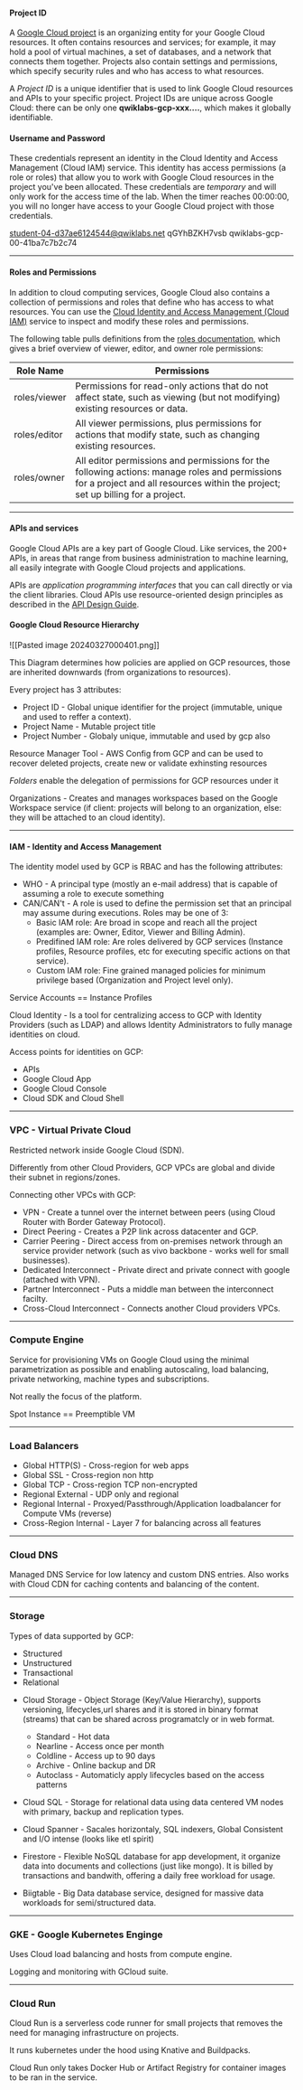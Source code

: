 
#### Project ID

A [Google Cloud project](https://cloud.google.com/docs/overview/#projects) is an organizing entity for your Google Cloud resources. It often contains resources and services; for example, it may hold a pool of virtual machines, a set of databases, and a network that connects them together. Projects also contain settings and permissions, which specify security rules and who has access to what resources.

A _Project ID_ is a unique identifier that is used to link Google Cloud resources and APIs to your specific project. Project IDs are unique across Google Cloud: there can be only one **qwiklabs-gcp-xxx....**, which makes it globally identifiable.

#### Username and Password

These credentials represent an identity in the Cloud Identity and Access Management (Cloud IAM) service. This identity has access permissions (a role or roles) that allow you to work with Google Cloud resources in the project you've been allocated. These credentials are _temporary_ and will only work for the access time of the lab. When the timer reaches 00:00:00, you will no longer have access to your Google Cloud project with those credentials.

student-04-d37ae6124544@qwiklabs.net
qGYhBZKH7vsb
qwiklabs-gcp-00-41ba7c7b2c74

---
#### Roles and Permissions

In addition to cloud computing services, Google Cloud also contains a collection of permissions and roles that define who has access to what resources. You can use the [Cloud Identity and Access Management (Cloud IAM)](https://cloud.google.com/iam/) service to inspect and modify these roles and permissions.

The following table pulls definitions from the [roles documentation](https://cloud.google.com/iam/docs/understanding-roles/#primitive\_roles), which gives a brief overview of viewer, editor, and owner role permissions:

| Role Name    | Permissions                                                                                                                                                                      |
| ------------ | -------------------------------------------------------------------------------------------------------------------------------------------------------------------------------- |
| roles/viewer | Permissions for read-only actions that do not affect state, such as viewing (but not modifying) existing resources or data.                                                      |
| roles/editor | All viewer permissions, plus permissions for actions that modify state, such as changing existing resources.                                                                     |
| roles/owner  | All editor permissions and permissions for the following actions: manage roles and permissions for a project and all resources within the project; set up billing for a project. |

---
#### APIs and services

Google Cloud APIs are a key part of Google Cloud. Like services, the 200+ APIs, in areas that range from business administration to machine learning, all easily integrate with Google Cloud projects and applications.

APIs are _application programming interfaces_ that you can call directly or via the client libraries. Cloud APIs use resource-oriented design principles as described in the [API Design Guide](https://cloud.google.com/apis/design/).


#### Google Cloud Resource Hierarchy 

![[Pasted image 20240327000401.png]]

This Diagram determines how policies are applied on GCP resources, those are inherited downwards (from organizations to resources).

Every project has 3 attributes: 

* Project ID - Global unique identifier for the project (immutable, unique and used to reffer a context).
* Project Name - Mutable project title 
* Project Number - Globaly unique, immutable and used by gcp also

Resource Manager Tool - AWS Config from GCP and can be used to recover deleted projects, create new or validate exhinsting resources

_Folders_ enable the delegation of permissions for GCP resources under it

Organizations - Creates and manages workspaces based on the Google Workspace service (if client: projects will belong to an organization, else: they will be attached to an cloud identity).

---
#### IAM - Identity and Access Management

The identity model used by GCP is RBAC and has the following attributes: 

* WHO - A principal type (mostly an e-mail address) that is capable of assuming a role to execute something
* CAN/CAN't - A role is used to define the permission set that an principal may assume during executions. Roles may be one of 3:
	* Basic IAM role: Are broad in scope and reach all the project (examples are: Owner, Editor, Viewer and Billing Admin).
	* Predifined IAM role: Are roles delivered by GCP services (Instance profiles, Resource profiles, etc for executing specific actions on that service).
	* Custom IAM role: Fine grained managed policies for minimum privilege based (Organization and Project level only).



Service Accounts == Instance Profiles

Cloud Identity - Is a tool for centralizing access to GCP with Identity Providers (such as LDAP) and allows Identity Administrators to fully manage identities on cloud.

Access points for identities on GCP: 

* APIs 
* Google Cloud App
* Google Cloud Console 
* Cloud SDK and Cloud Shell 

---
### VPC - Virtual Private Cloud 

Restricted network inside Google Cloud (SDN). 

Differently from other Cloud Providers, GCP VPCs are global and divide their subnet in regions/zones. 

Connecting other VPCs with GCP: 

* VPN - Create a tunnel over the internet between peers (using Cloud Router with Border Gateway Protocol). 
* Direct Peering - Creates a P2P link across datacenter and GCP.
* Carrier Peering - Direct access from on-premises network through an service provider network (such as vivo backbone - works well for small businesses).
* Dedicated Interconnect - Private direct and private connect with google (attached with VPN). 
* Partner Interconnect - Puts a middle man between the interconnect facilty.
* Cross-Cloud Interconnect - Connects another Cloud providers VPCs.

---
### Compute Engine 

Service for provisioning VMs on Google Cloud using the minimal parametrization as possible and enabling autoscaling, load balancing, private networking, machine types and subscriptions. 

Not really the focus of the platform. 

Spot Instance == Preemptible VM

---
### Load Balancers

* Global HTTP(S) - Cross-region for web apps 
* Global SSL - Cross-region non http
* Global TCP - Cross-region TCP non-encrypted
* Regional External - UDP only and regional 
* Regional Internal - Proxyed/Passthrough/Application loadbalancer for Compute VMs (reverse)
* Cross-Region Internal - Layer 7 for balancing across all features

---
### Cloud DNS

Managed DNS Service for low latency and custom DNS entries. Also works with Cloud CDN for caching contents and balancing of the content.

---
### Storage

Types of data supported by GCP: 

* Structured
* Unstructured
* Transactional
* Relational 

- Cloud Storage - Object Storage (Key/Value Hierarchy), supports versioning, lifecycles,url shares and it is stored in binary format (streams) that can be shared across programatcly or in web format. 
	- Standard - Hot data 
	- Nearline - Access once per month 
	- Coldline - Access up to 90 days 
	- Archive - Online backup and DR
	- Autoclass - Automaticly apply lifecycles based on the access patterns 
- Cloud SQL - Storage for relational data using data centered VM nodes with primary, backup and replication types.

- Cloud Spanner - Sacales horizontaly, SQL indexers, Global Consistent and I/O intense (looks like etl spirit)

- Firestore - Flexible NoSQL database for app development, it organize data into documents and collections (just like mongo). It is billed by transactions and bandwith, offering a daily free workload for usage. 

- Biigtable - Big Data database service, designed for massive data workloads for semi/structured data.
---
### GKE - Google Kubernetes Enginge 

Uses Cloud load balancing and hosts from compute engine. 

Logging and monitoring with GCloud suite.

---
### Cloud Run 

Cloud Run is a serverless code runner for small projects that removes the need for managing infrastructure on projects. 

It runs kubernetes under the hood using Knative and Buildpacks. 

Cloud Run only takes Docker Hub or Artifact Registry for container images to be ran in the service.
